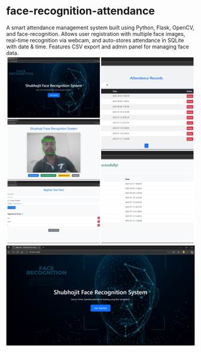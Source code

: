 # face-recognition-attendance
A smart attendance management system built using Python, Flask, OpenCV, and face-recognition. Allows user registration with multiple face images, real-time recognition via webcam, and auto-stores attendance in SQLite with date &amp; time. Features CSV export and admin panel for managing face data.
 ![Image Alt](https://github.com/Shubho-12/face-recognition-attendance/blob/a6eed3703faffe4b63c8a314cbc6a0a17e449043/screenshot.frs.jpg)
 ![Image Alt](https://github.com/Shubho-12/face-recognition-attendance/blob/9b0a539c59bb7774bf6fd9534b957c9291c46db3/Screenshot2.png)
